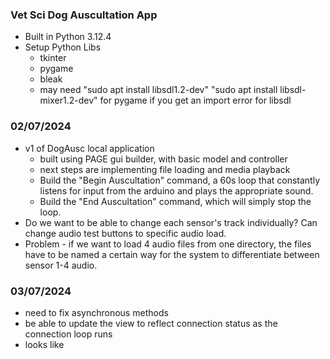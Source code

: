 ### Vet Sci Dog Auscultation App
* Built in Python 3.12.4
* Setup Python Libs
  * tkinter 
  * pygame 
  * bleak 
  * may need "sudo apt install libsdl1.2-dev" "sudo apt install libsdl-mixer1.2-dev" for pygame if you get an import error for libsdl



### 02/07/2024
* v1 of DogAusc local application
  * built using PAGE gui builder, with basic model and controller
  * next steps are implementing file loading and media playback
  * Build the "Begin Auscultation" command, a 60s loop that constantly listens for input from the arduino and plays the appropriate sound.
  * Build the "End Auscultation" command, which will simply stop the loop.
* Do we want to be able to change each sensor's track individually? Can change audio test buttons to specific audio load.
* Problem - if we want to load 4 audio files from one directory, the files have to be named a certain way for the system to differentiate between sensor 1-4 audio.


### 03/07/2024
* need to fix asynchronous methods
* be able to update the view to reflect connection status as the connection loop runs
* looks like 